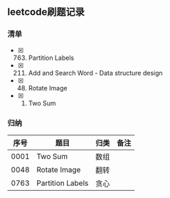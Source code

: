 ## leetcode刷题记录
### 清单
- [x] 0763. Partition Labels
- [x] 0211. Add and Search Word - Data structure design
- [x] 0048. Rotate Image
- [x] 0001. Two Sum
### 归纳
序号 | 题目 | 归类 | 备注
------------ | ------------- | ------------ | -------------
0001 | Two Sum | 数组 | 
0048 | Rotate Image | 翻转 | 
0763 | Partition Labels | 贪心 | 
